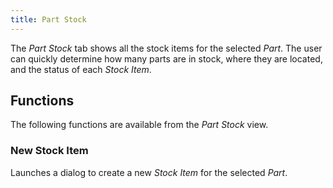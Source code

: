 ```yaml
---
title: Part Stock
---
```


The *Part Stock* tab shows all the stock items for the selected *Part*. The user can quickly determine how many parts are in stock, where they are located, and the status of each *Stock Item*.

## Functions

The following functions are available from the *Part Stock* view.

### New Stock Item

Launches a dialog to create a new *Stock Item* for the selected *Part*.